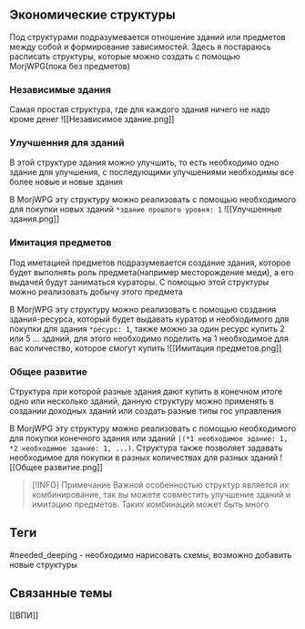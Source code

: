 ## Экономические структуры
Под структурами подразумевается отношение зданий или предметов между собой и формирование зависимостей. Здесь я постараюсь расписать структуры, которые можно создать с помощью MorjWPG(пока без предметов)

### Независимые здания
Самая простая структура, где для каждого здания ничего не надо кроме денег
![[Независимое здание.png]]

### Улучшенния для зданий
В этой структуре здания можно улучшить, то есть необходимо одно здание для улучшения, с последующими улучшениями необходимы все более новые и новые здания

В MorjWPG эту структуру можно реализовать с помощью необходимого для покупки новых зданий `*здание прошлого уровня: 1`
![[Улучшенные здания.png]]

### Имитация предметов
Под иметацией предметов подразумевается создание здания, которое будет выполнять роль предмета(например месторождение меди), а его выдачей будут заниматься кураторы. С помощью этой структуры можно реализовать добычу этого предмета

В MorjWPG эту структуру можно реализовать с помощью создания здания-ресурса, который будет выдавать куратор и необходимого для покупки для здания `*ресурс: 1`, также можно за один ресурс купить 2 или 5 ... зданий, для этого необходимо поделить на 1 необходимое для вас количество, которое смогут купить
![[Имитация предметов.png]]

### Общее развитие
Структура при которой разные здания дают купить в конечном итоге одно или несколько зданий, данную структуру можно применять в создании доходных зданий или создать разные типы гос управления

В MorjWPG эту структуру можно реализовать с помощью необходимого для покупки конечного здания или зданий `|(*1 необходимое здание: 1, *2 необходимое здание: 1, ...)`. Структура также позволяет задавать необходимое для покупки в разных количествах для разных зданий
![[Общее развитие.png]]

> [!INFO] Примечание
> Важной особенностью структур является их комбинирование, так вы можете совместить улучшение зданий и имитацию предметов. Таких комбинаций может быть много


## Теги
#needed_deeping - необходимо нарисовать схемы, возможно добавить новые структуры

## Связанные темы
[[ВПИ]]
